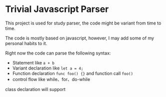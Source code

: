 # Trivial Javascript Parser

This project is used for study parser, the code might be variant from time to time.

The code is mostly based on javascript, however, I may add some of my personal habits to it.

Right now the code can parse the following syntax:

- Statement like `a + b `
- Variant declaration like `let a = 4;`
- Function declaration `func foo() {}` and function call `foo()`
- control flow like while、for、do-while

class declaration will support
